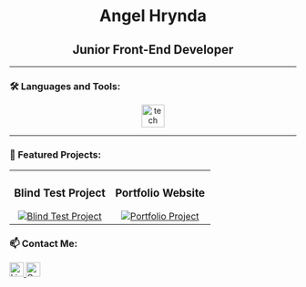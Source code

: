 <h1 align="center">Angel Hrynda</h1>
<h2 align="center">Junior Front-End Developer</h2>

---

### 🛠️ Languages and Tools:

<div align="center">
  <img src="https://skillicons.dev/icons?i=js,ts,react,svelte,tailwind,css,github,git,figma" height="40" alt="tech stack" />
</div>

---

### 🌟 Featured Projects:

<table align="center">
  <tr>
    <td width="50%">
      <h3 align="center">Blind Test Project</h3>
      <div align="center">
        <a href="https://projettechnocite.netlify.app/">
          <img src="https://github-readme-stats.vercel.app/api/pin/?username=AngelHRD&repo=BlindTestProjet&theme=radical" alt="Blind Test Project" />
        </a>
      </div>
    </td>
    <td width="50%">
      <h3 align="center">Portfolio Website</h3>
      <div align="center">
        <a href="https://angelhrynda.dev/">
          <img src="https://github-readme-stats.vercel.app/api/pin/?username=AngelHRD&repo=Portfolio&theme=radical" alt="Portfolio Project" />
        </a>
      </div>
    </td>
  </tr>
</table>

### 📫 Contact Me:

<div align="left">
  <a href="https://www.linkedin.com/in/angelhrynda">
    <img src="https://img.shields.io/static/v1?message=LinkedIn&logo=linkedin&label=&color=0077B5&logoColor=white&labelColor=&style=for-the-badge" height="25" alt="LinkedIn" />
  </a>
  <a href="mailto:hryndaangel@gmail.com">
    <img src="https://img.shields.io/static/v1?message=Gmail&logo=gmail&label=&color=D14836&logoColor=white&labelColor=&style=for-the-badge" height="25" alt="Gmail" />
  </a>
</div>

